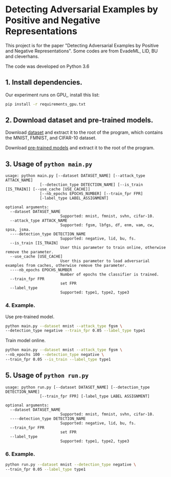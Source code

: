 # Detecting Adversarial Examples by Positive and Negative Representations

This project is for the paper "Detecting Adversarial Examples by Positive and 
Negative Representations". Some codes are from EvadeML, LID, BU 
and cleverhans.

The code was developed on Python 3.6


## 1. Install dependencies.
Our experiment runs on GPU,, install this list:
```bash
pip install -r requirements_gpu.txt
```

## 2. Download dataset and pre-trained models.
Download [dataset](https://drive.google.com/file/d/1gyBeIpy4WzO17_7hjZKR6flP9oPhHVfU/view) 
and extract it to the root of the program, which contains the MNIST, FMNIST, and CIFAR-10 dataset.

Download [pre-trained models](https://drive.google.com/file/d/1kYQC28-FNDhMOx8k-mLji20dkTrCLm6F/view?usp=sharing)
and extract it to the root of the program. 
## 3. Usage of `python main.py`
```
usage: python main.py [--dataset DATASET_NAME] [--attack_type ATTACK_NAME]
               [--detection_type DETECTION_NAME] [--is_train [IS_TRAIN]] [--use_cache [USE_CACHE]]
               [--nb_epochs EPOCHS_NUMBER] [--train_fpr FPR] 
               [-label_type LABEL_ASSIGNMENT]

optional arguments:
  --dataset DATASET_NAME
                        Supported: mnist, fmnist, svhn, cifar-10.
  --attack_type ATTACK_NAME
                        Supported: fgsm, lbfgs, df, enm, vam, cw, spsa, jsma.
  ----detection_type DETECTION_NAME
                        Supported: negative, lid, bu, fs.
  --is_train [IS_TRAIN]
                        User this parameter to train online, otherwise remove the parameter.
  --use_cache [USE_CACHE]
                        User this parameter to load adversarial examples from caches, otherwise remove the parameter.
  ----nb_epochs EPOCHS_NUMBER
                        Number of epochs the classifier is trained.
  --train_fpr FPR
                        set FPR
  --label_type
                        Supported: type1, type2, type3
```

### 4. Example.
Use pre-trained model.
```bash
python main.py --dataset mnist --attack_type fgsm \
--detection_type negative --train_fpr 0.05 --label_type type1
```
Train model online.
```bash
python main.py --dataset mnist --attack_type fgsm \
--nb_epochs 100 --detection_type negative \
--train_fpr 0.05 --is_train --label_type type1
```


## 5. Usage of `python run.py`
```
usage: python run.py [--dataset DATASET_NAME] [--detection_type DETECTION_NAME]
               [--train_fpr FPR] [-label_type LABEL ASSIGNMENT]

optional arguments:
  --dataset DATASET_NAME
                        Supported: mnist, fmnist, svhn, cifar-10.
  ----detection_type DETECTION_NAME
                        Supported: negative, lid, bu, fs.
  --train_fpr FPR
                        set FPR
  --label_type
                        Supported: type1, type2, type3
```

### 6. Example.
```bash
python run.py --dataset mnist --detection_type negative \
--train_fpr 0.05 --label_type type1
```



